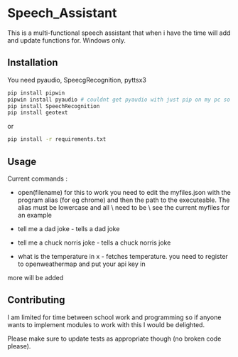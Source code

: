 # Speech_Assistant

This is a multi-functional speech assistant that when i have the time will add and update functions for. Windows only.

## Installation

You need pyaudio, SpeecgRecognition, pyttsx3
```bash
pip install pipwin
pipwin install pyaudio # couldnt get pyaudio with just pip on my pc so had to use pipwin 
pip install SpeechRecognition 
pip install geotext
```
or
```bash
pip install -r requirements.txt
```

## Usage

Current commands : 

* open(filename) for this to work you need to edit the myfiles.json with the program alias (for eg chrome) and then the path to the executeable. The alias must be lowercase and all \ need to be \\ see the current myfiles for an example

* tell me a dad joke - tells a dad joke

* tell me a chuck norris joke - tells a chuck norris joke

* what is the temperature in x - fetches temperature. you need to register to openweathermap and put your api key in

more will be added

## Contributing
I am limited for time between school work and programming so if anyone wants to implement modules to work with this I would be delighted.

Please make sure to update tests as appropriate though (no broken code please).

